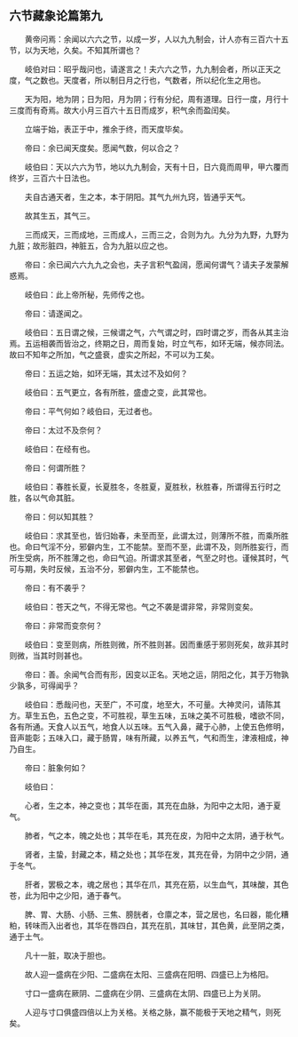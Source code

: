 ## 六节藏象论篇第九


&emsp;&emsp;黄帝问焉：余闻以六六之节，以成一岁，人以九九制会，计人亦有三百六十五节，以为天地，久矣。不知其所谓也？

&emsp;&emsp;岐伯对曰：昭乎哉问也，请遂言之！夫六六之节，九九制会者，所以正天之度，气之数也。天度者，所以制日月之行也，气数者，所以纪化生之用也。

&emsp;&emsp;天为阳，地为阴；日为阳，月为阴；行有分纪，周有道理。日行一度，月行十三度而有奇焉。故大小月三百六十五日而成岁，积气余而盈闰矣。

&emsp;&emsp;立端于始，表正于中，推余于终，而天度毕矣。

&emsp;&emsp;帝曰：余已闻天度矣。愿闻气数，何以合之？

&emsp;&emsp;岐伯曰：天以六六为节，地以九九制会，天有十日，日六竟而周甲，甲六覆而终岁，三百六十日法也。

&emsp;&emsp;夫自古通天者，生之本，本于阴阳。其气九州九窍，皆通乎天气。

&emsp;&emsp;故其生五，其气三。

&emsp;&emsp;三而成天，三而成地，三而成人，三而三之，合则为九。九分为九野，九野为九脏；故形脏四，神脏五，合为九脏以应之也。

&emsp;&emsp;帝曰：余已闻六六九九之会也，夫子言积气盈阔，愿闻何谓气？请夫子发蒙解惑焉。

&emsp;&emsp;岐伯曰：此上帝所秘，先师传之也。

&emsp;&emsp;帝曰：请遂闻之。

&emsp;&emsp;岐伯曰：五日谓之候，三候谓之气，六气谓之时，四时谓之岁，而各从其主治焉。五运相袭而皆治之，终期之日，周而复始，时立气布，如环无端，候亦同法。故曰不知年之所加，气之盛衰，虚实之所起，不可以为工矣。

&emsp;&emsp;帝曰：五运之始，如环无端，其太过不及如何？

&emsp;&emsp;岐伯曰：五气更立，各有所胜，盛虚之变，此其常也。

&emsp;&emsp;帝曰：平气何如？岐伯曰，无过者也。

&emsp;&emsp;帝曰：太过不及奈何？

&emsp;&emsp;岐伯曰：在经有也。

&emsp;&emsp;帝曰：何谓所胜？

&emsp;&emsp;岐伯曰：春胜长夏，长夏胜冬，冬胜夏，夏胜秋，秋胜春，所谓得五行时之胜，各以气命其脏。

&emsp;&emsp;帝曰：何以知其胜？

&emsp;&emsp;岐伯曰：求其至也，皆归始春，未至而至，此谓太过，则薄所不胜，而乘所胜也。命曰气淫不分，邪僻内生，工不能禁。至而不至，此谓不及，则所胜妄行，而所生受病，所不胜薄之也，命曰气迫。所谓求其至者，气至之时也。谨候其时，气可与期，失时反候，五治不分，邪僻内生，工不能禁也。

&emsp;&emsp;帝曰：有不袭乎？

&emsp;&emsp;岐伯曰：苍天之气，不得无常也。气之不袭是谓非常，非常则变矣。

&emsp;&emsp;帝曰：非常而变奈何？

&emsp;&emsp;岐伯曰：变至则病，所胜则微，所不胜则甚。因而重感于邪则死矣，故非其时则微，当其时则甚也。

&emsp;&emsp;帝曰：善。余闻气合而有形，因变以正名。天地之运，阴阳之化，其于万物孰少孰多，可得闻乎？

&emsp;&emsp;岐伯曰：悉哉问也，天至广，不可度，地至大，不可量。大神灵问，请陈其方。草生五色，五色之变，不可胜视，草生五味，五味之美不可胜极，嗜欲不同，各有所通。天食人以五气，地食人以五味。五气入鼻，藏于心肺，上使五色修明，音声能彰；五味入口，藏于肠胃，味有所藏，以养五气，气和而生，津液相成，神乃自生。

&emsp;&emsp;帝曰：脏象何如？

&emsp;&emsp;岐伯曰：

&emsp;&emsp;心者，生之本，神之变也；其华在面，其充在血脉，为阳中之太阳，通于夏气。

&emsp;&emsp;肺者，气之本，魄之处也；其华在毛，其充在皮，为阳中之太阴，通于秋气。

&emsp;&emsp;肾者，主蛰，封藏之本，精之处也；其华在发，其充在骨，为阴中之少阴，通于冬气。

&emsp;&emsp;肝者，罢极之本，魂之居也；其华在爪，其充在筋，以生血气，其味酸，其色苍，此为阳中之少阳，通于春气。

&emsp;&emsp;脾、胃、大肠、小肠、三焦、膀胱者，仓廪之本，营之居也，名曰器，能化糟粕，转味而入出者也，其华在唇四白，其充在肌，其味甘，其色黄，此至阴之类，通于土气。

&emsp;&emsp;凡十一脏，取决于胆也。

&emsp;&emsp;故人迎一盛病在少阳、二盛病在太阳、三盛病在阳明、四盛已上为格阳。

&emsp;&emsp;寸口一盛病在厥阴、二盛病在少阴、三盛病在太阴、四盛已上为关阴。

&emsp;&emsp;人迎与寸口俱盛四倍以上为关格。关格之脉，赢不能极于天地之精气，则死矣。

